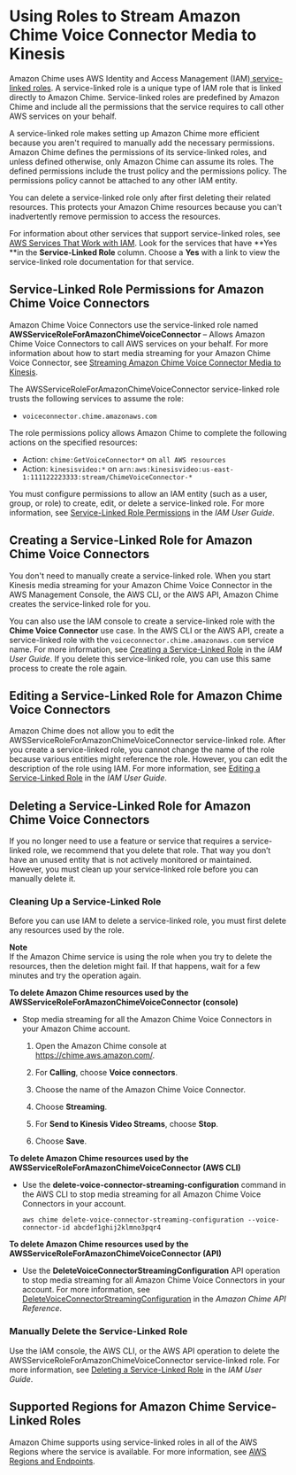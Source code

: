 # Using Roles to Stream Amazon Chime Voice Connector Media to Kinesis<a name="using-service-linked-roles-stream"></a>

Amazon Chime uses AWS Identity and Access Management \(IAM\)[ service\-linked roles](https://docs.aws.amazon.com/IAM/latest/UserGuide/id_roles_terms-and-concepts.html#iam-term-service-linked-role)\. A service\-linked role is a unique type of IAM role that is linked directly to Amazon Chime\. Service\-linked roles are predefined by Amazon Chime and include all the permissions that the service requires to call other AWS services on your behalf\. 

A service\-linked role makes setting up Amazon Chime more efficient because you aren't required to manually add the necessary permissions\. Amazon Chime defines the permissions of its service\-linked roles, and unless defined otherwise, only Amazon Chime can assume its roles\. The defined permissions include the trust policy and the permissions policy\. The permissions policy cannot be attached to any other IAM entity\.

You can delete a service\-linked role only after first deleting their related resources\. This protects your Amazon Chime resources because you can't inadvertently remove permission to access the resources\.

For information about other services that support service\-linked roles, see [AWS Services That Work with IAM](https://docs.aws.amazon.com/IAM/latest/UserGuide/reference_aws-services-that-work-with-iam.html)\. Look for the services that have **Yes **in the **Service\-Linked Role** column\. Choose a **Yes** with a link to view the service\-linked role documentation for that service\.

## Service\-Linked Role Permissions for Amazon Chime Voice Connectors<a name="service-linked-role-permissions-stream"></a>

Amazon Chime Voice Connectors use the service\-linked role named **AWSServiceRoleForAmazonChimeVoiceConnector** – Allows Amazon Chime Voice Connectors to call AWS services on your behalf\. For more information about how to start media streaming for your Amazon Chime Voice Connector, see [Streaming Amazon Chime Voice Connector Media to Kinesis](start-kinesis-vc.md)\.

The AWSServiceRoleForAmazonChimeVoiceConnector service\-linked role trusts the following services to assume the role:
+ `voiceconnector.chime.amazonaws.com`

The role permissions policy allows Amazon Chime to complete the following actions on the specified resources:
+ Action: `chime:GetVoiceConnector*` on `all AWS resources`
+ Action: `kinesisvideo:*` on `arn:aws:kinesisvideo:us-east-1:111122223333:stream/ChimeVoiceConnector-*`

You must configure permissions to allow an IAM entity \(such as a user, group, or role\) to create, edit, or delete a service\-linked role\. For more information, see [Service\-Linked Role Permissions](https://docs.aws.amazon.com/IAM/latest/UserGuide/using-service-linked-roles.html#service-linked-role-permissions) in the *IAM User Guide*\.

## Creating a Service\-Linked Role for Amazon Chime Voice Connectors<a name="create-service-linked-role-stream"></a>

You don't need to manually create a service\-linked role\. When you start Kinesis media streaming for your Amazon Chime Voice Connector in the AWS Management Console, the AWS CLI, or the AWS API, Amazon Chime creates the service\-linked role for you\. 

You can also use the IAM console to create a service\-linked role with the **Chime Voice Connector** use case\. In the AWS CLI or the AWS API, create a service\-linked role with the `voiceconnector.chime.amazonaws.com` service name\. For more information, see [Creating a Service\-Linked Role](https://docs.aws.amazon.com/IAM/latest/UserGuide/using-service-linked-roles.html#create-service-linked-role) in the *IAM User Guide*\. If you delete this service\-linked role, you can use this same process to create the role again\.

## Editing a Service\-Linked Role for Amazon Chime Voice Connectors<a name="edit-service-linked-role-stream"></a>

Amazon Chime does not allow you to edit the AWSServiceRoleForAmazonChimeVoiceConnector service\-linked role\. After you create a service\-linked role, you cannot change the name of the role because various entities might reference the role\. However, you can edit the description of the role using IAM\. For more information, see [Editing a Service\-Linked Role](https://docs.aws.amazon.com/IAM/latest/UserGuide/using-service-linked-roles.html#edit-service-linked-role) in the *IAM User Guide*\.

## Deleting a Service\-Linked Role for Amazon Chime Voice Connectors<a name="delete-service-linked-role-stream"></a>

If you no longer need to use a feature or service that requires a service\-linked role, we recommend that you delete that role\. That way you don’t have an unused entity that is not actively monitored or maintained\. However, you must clean up your service\-linked role before you can manually delete it\.

### Cleaning Up a Service\-Linked Role<a name="service-linked-role-review-before-delete-stream"></a>

Before you can use IAM to delete a service\-linked role, you must first delete any resources used by the role\.

**Note**  
If the Amazon Chime service is using the role when you try to delete the resources, then the deletion might fail\. If that happens, wait for a few minutes and try the operation again\.

**To delete Amazon Chime resources used by the AWSServiceRoleForAmazonChimeVoiceConnector \(console\)**
+ Stop media streaming for all the Amazon Chime Voice Connectors in your Amazon Chime account\.

  1. Open the Amazon Chime console at [https://chime\.aws\.amazon\.com/](https://chime.aws.amazon.com)\.

  1. For **Calling**, choose **Voice connectors**\.

  1. Choose the name of the Amazon Chime Voice Connector\.

  1. Choose **Streaming**\.

  1. For **Send to Kinesis Video Streams**, choose **Stop**\.

  1. Choose **Save**\.

**To delete Amazon Chime resources used by the AWSServiceRoleForAmazonChimeVoiceConnector \(AWS CLI\)**
+ Use the **delete\-voice\-connector\-streaming\-configuration** command in the AWS CLI to stop media streaming for all Amazon Chime Voice Connectors in your account\.

  ```
  aws chime delete-voice-connector-streaming-configuration --voice-connector-id abcdef1ghij2klmno3pqr4
  ```

**To delete Amazon Chime resources used by the AWSServiceRoleForAmazonChimeVoiceConnector \(API\)**
+ Use the **DeleteVoiceConnectorStreamingConfiguration** API operation to stop media streaming for all Amazon Chime Voice Connectors in your account\. For more information, see [DeleteVoiceConnectorStreamingConfiguration](https://docs.aws.amazon.com/chime/latest/APIReference/API_DeleteVoiceConnectorStreamingConfiguration.html) in the *Amazon Chime API Reference*\.

### Manually Delete the Service\-Linked Role<a name="slr-manual-delete-stream"></a>

Use the IAM console, the AWS CLI, or the AWS API operation to delete the AWSServiceRoleForAmazonChimeVoiceConnector service\-linked role\. For more information, see [Deleting a Service\-Linked Role](https://docs.aws.amazon.com/IAM/latest/UserGuide/using-service-linked-roles.html#delete-service-linked-role) in the *IAM User Guide*\.

## Supported Regions for Amazon Chime Service\-Linked Roles<a name="slr-regions-stream"></a>

Amazon Chime supports using service\-linked roles in all of the AWS Regions where the service is available\. For more information, see [AWS Regions and Endpoints](https://docs.aws.amazon.com/general/latest/gr/rande.html#chime_region)\.